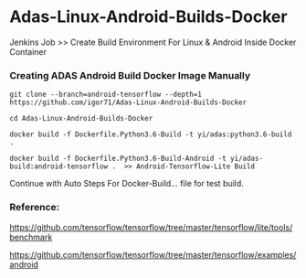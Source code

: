 # Adas-Linux-Android-Builds-Docker
Jenkins Job >> Create Build Environment For Linux &amp; Android Inside Docker Container

### Creating ADAS Android Build Docker Image Manually
```
git clone --branch=android-tensorflow --depth=1 https://github.com/igor71/Adas-Linux-Android-Builds-Docker

cd Adas-Linux-Android-Builds-Docker

docker build -f Dockerfile.Python3.6-Build -t yi/adas:python3.6-build .

docker build -f Dockerfile.Python3.6-Build-Android -t yi/adas-build:android-tensorflow .  >> Android-Tensorflow-Lite Build
```
Continue with Auto Steps For Docker-Build... file for test build.

### Reference:

https://github.com/tensorflow/tensorflow/tree/master/tensorflow/lite/tools/benchmark

https://github.com/tensorflow/tensorflow/tree/master/tensorflow/examples/android
